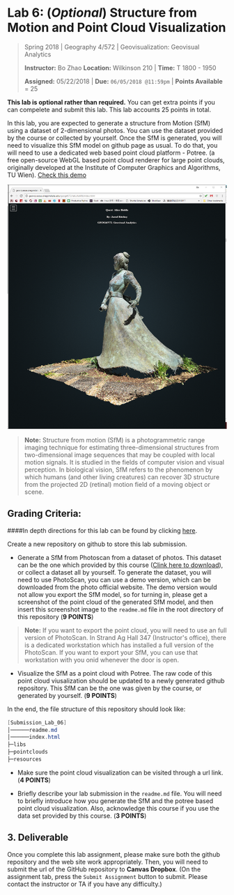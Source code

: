 # Lab 6: (*Optional*) Structure from Motion and Point Cloud Visualization

> Spring 2018 | Geography 4/572 | Geovisualization: Geovisual Analytics
>
> **Instructor:** Bo Zhao  **Location:** Wilkinson 210 | **Time:** T 1800 - 1950
>
> **Assigned:** 05/22/2018 | **Due:** `06/05/2018 @11:59pm` | **Points Available** = 25


**This lab is optional rather than required.** You can get extra points if you can compelete and submit this lab. This lab accounts 25 points in total.

In this lab, you are expected to generate a structure from Motion (SfM) using a dataset of 2-dimensional photos. You can use the dataset provided by the course or collected by yourself. Once the SfM is generated, you will need to visualize this SfM model on github page as usual. To do that, you will need to use a dedicated web based point cloud platform - Potree.  (a free open-source WebGL based point cloud renderer for large point clouds, originally developed at the Institute of Computer Graphics and Algorithms, TU Wien). [Check this demo](https://jakobzhao.github.io/geog4572/labs/lab06/index.html)

![](img/potree.png)

> **Note:** Structure from motion (SfM) is a photogrammetric range imaging technique for estimating three-dimensional structures from two-dimensional image sequences that may be coupled with local motion signals. It is studied in the fields of computer vision and visual perception. In biological vision, SfM refers to the phenomenon by which humans (and other living creatures) can recover 3D structure from the projected 2D (retinal) motion field of a moving object or scene.

## Grading Criteria:

####In depth directions for this lab can be found by clicking [here](https://github.com/ritcheja/geog4572_lab6directions).

Create a new repository on github to store this lab submission.


- Generate a SfM from Photoscan from a dataset of photos. This dataset can be the one which provided by this course ([Clink here to download](https://drive.google.com/open?id=18jXLaFHFg0y2aqSsJ61Q0QOYaV_1nqdX)), or collect a dataset all by yourself. To generate the dataset, you will need to use PhotoScan, you can use a demo version, which can be downloaded from the photo official website. The demo version would not allow you export the SfM model, so for turning in, please get a screenshot of the point cloud of the generated SfM model, and then insert this screenshot image to the `readme.md` file in the root directory of this repository (**9 POINTS**)

> **Note:** If you want to export the point cloud, you will need to use an full version of PhotoScan. In Strand Ag Hall 347 (Instructor's office), there is a dedicated workstation which has installed a full version of the PhotoScan. If you want to export your SfM, you can use that workstation with you onid whenever the door is open.

- Visualize the SfM as a point cloud with Potree. The raw code of this point cloud viusalization should be updated to a newly generated github repository. This SfM can be the one was given by the course, or generated by yourself. (**9 POINTS**)

 In the end, the file structure of this repository should look like:

```Powershell
[Submission_Lab_06]
│──────readme.md
│──────index.html
├─libs
├─pointclouds
├─resources
```

- Make sure the point cloud visualization can be visited through a url link. (**4 POINTS**)

- Briefly describe your lab submission in the `readme.md` file. You will need to briefly introduce how you generate the SfM and the potree based point cloud visualization. Also, acknowledge this course if you use the data set provided by this course.  (**3 POINTS**)


## 3. Deliverable

Once you complete this lab assignment, please make sure both the github repository and the web site work appropriately. Then, you will need to submit the url of the GitHub repository to **Canvas Dropbox**. (On the assignment tab,  press the `Submit Assignment` button to submit. Please contact the instructor or TA if you have any difficulty.)
